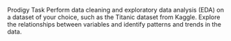 Prodigy Task
Perform data cleaning and exploratory data analysis (EDA) on a dataset of your choice, such as the Titanic dataset from Kaggle. Explore the relationships between variables and identify patterns and trends in the data.

